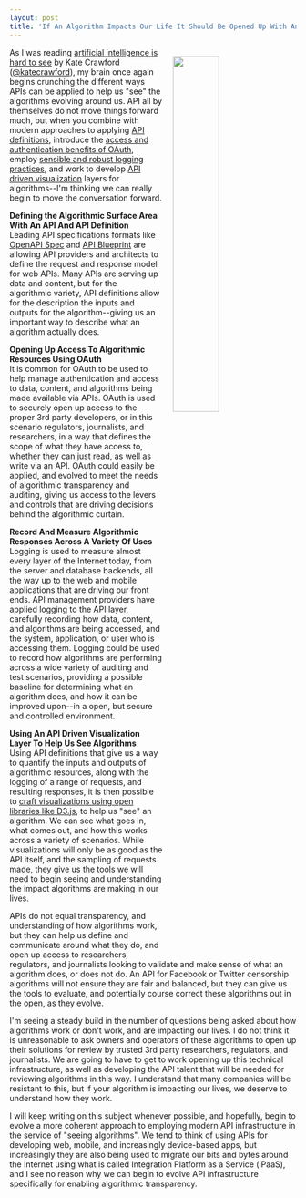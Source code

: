 ```yaml
---
layout: post
title: 'If An Algorithm Impacts Our Life It Should Be Opened Up With An API For Auditing'
---
```

<p><img style="padding: 15px;" src="https://s3.amazonaws.com/kinlane-productions/bw-icons/bw-algorithm-flow.png" alt="" width="40%" align="right" /></p>
<p>As I was reading <a href="https://medium.com/@katecrawford/artificial-intelligence-is-hard-to-see-a71e74f386db#.rmv7mf65l">artificial intelligence is hard to see</a> by Kate Crawford (<a href="https://twitter.com/katecrawford">@katecrawford</a>), my brain once again begins crunching the different ways APIs can be applied to help us "see" the algorithms evolving around us. API all by themselves do not move things forward much, but when you combine with modern approaches to applying&nbsp;<a href="http://definitions.apievangelist.com/">API definitions</a>, introduce the <a href="http://authentication.apievangelist.com">access and authentication benefits of OAuth</a>, employ <a href="http://logging.apievangelist.com">sensible and robust logging practices</a>, and work to develop <a href="http://visualization.apievangelist.com/">API driven visualization</a> layers for algorithms--I'm thinking we can really begin to move the conversation forward.</p>
<p><strong>Defining the Algorithmic Surface Area With An API And API Definition</strong><br />Leading API specifications formats like <a href="https://openapis.org/specification">OpenAPI Spec</a> and <a href="http://apiblueprint.org">API Blueprint</a> are allowing API providers and architects to define the request and response model for web APIs. Many APIs are serving up data and content, but for the algorithmic&nbsp;variety, API definitions allow for the description the inputs and outputs for the algorithm--giving us an important way to describe what an algorithm actually does.&nbsp;</p>
<p><strong>Opening Up Access To Algorithmic Resources Using OAuth</strong><br />It is common for OAuth to be used to help manage authentication and access to data, content, and algorithms being made available via APIs. OAuth is used to securely open up access to the proper 3rd party developers, or in this scenario regulators, journalists, and researchers, in a way that defines the scope of what they have access to, whether they can just read, as well as write via an API. OAuth could easily be applied, and evolved to meet the needs of algorithmic transparency and auditing, giving us access to the levers and controls that are driving decisions behind the algorithmic curtain.</p>
<p><strong>Record And Measure Algorithmic Responses Across A Variety Of Uses</strong><br />Logging is used to measure almost every layer of the Internet today, from the server and database backends, all the way up to the web and mobile applications that are driving our front ends. API management providers have applied logging to the API layer, carefully recording how data, content, and algorithms are being accessed, and the system, application, or user who is accessing them. Logging could be used to record how algorithms are performing across a wide variety of auditing and test scenarios, providing a possible baseline for determining what an algorithm does, and how it can be improved upon--in a open, but secure and controlled environment.</p>
<p><strong>Using An API Driven Visualization Layer To Help Us See Algorithms</strong><br />Using API definitions that give us a way to quantify the inputs and outputs of algorithmic resources, along with the logging of a range of requests, and resulting responses, it is then possible to <a href="http://d3js.org/">craft visualizations using open libraries like D3.js</a>, to help us "see" an algorithm. We can see what goes in, what comes out, and how this works across a variety of scenarios. While visualizations will only be as good as the API itself, and the sampling of requests made, they give&nbsp;us the tools we will need to begin seeing and understanding the impact algorithms are making in our lives.&nbsp;</p>
<p>APIs do not equal transparency, and understanding of how algorithms work, but they can help us define and communicate around what they do, and open up access to researchers, regulators, and journalists looking to validate and make sense of what an algorithm does, or does not do. An API for Facebook or Twitter censorship algorithms will not ensure they are fair and balanced, but they can give us the tools to evaluate, and potentially course correct these algorithms out in the open, as they evolve.</p>
<p>I'm seeing a steady build in the number of questions being asked about how algorithms work or don't work, and are impacting our lives. I do not think it is unreasonable to ask owners and operators of these algorithms to open up their solutions for review by trusted 3rd party researchers, regulators, and journalists. We are going to have to get to work opening up this technical infrastructure, as well as developing the API talent that will be needed for reviewing algorithms in this way. I understand that many companies will be resistant to this, but if your algorithm is impacting our lives, we deserve to understand how they work.</p>
<p>I will keep writing on this subject whenever possible, and hopefully, begin to evolve a more coherent approach to employing modern API infrastructure in the service of "seeing algorithms". We tend to think of using APIs for developing web, mobile, and increasingly device-based apps, but increasingly they are also being used to migrate our bits and bytes around the Internet using what is called Integration Platform as a Service (iPaaS), and I see no reason why we can begin to evolve API infrastructure specifically for enabling algorithmic transparency.</p>